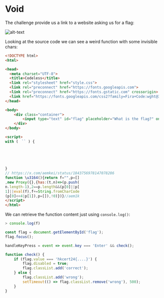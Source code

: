 # Void

The challenge provide us a link to a website asking us for a flag:

![alt-text](https://i.imgur.com/mQTkEe1_d.webp?maxwidth=760&fidelity=grand)

Looking at the source code we can see a weird function with some invisible chars:

```html
<!DOCTYPE html>
<html>

<head>
  <meta charset="UTF-8">
  <title>Codeless</title>
  <link rel="stylesheet" href="style.css">
  <link rel="preconnect" href="https://fonts.googleapis.com">
  <link rel="preconnect" href="https://fonts.gstatic.com" crossorigin>
  <link href="https://fonts.googleapis.com/css2?family=Fira+Code:wght@300..700&family=Playfair+Display:ital,wght@0,400..900;1,400..900&display=swap" rel="stylesheet">
</head>

<body>
    <div class="container">
        <input type="text" id="flag" placeholder="What is the flag?" onkeydown="handleKeyPress(event)">
    </div>
</body>

<script>
with (ㅤ`` ) {
ㅤㅤㅤㅤㅤㅤㅤ
ㅤㅤㅤㅤ
ㅤㅤㅤㅤㅤㅤㅤ

ㅤ
}
// https://x.com/aemkei/status/1843756978147078286
function \u3164(){return f="",p=[]  
,new Proxy({},{has:(t,n)=>(p.push(
n.length-1),2==p.length&&(p[0]||p[
1]||eval(f),f+=String.fromCharCode
(p[0]<<4|p[1]),p=[]),!0)})}//aem1k
</script>
</html>
```

We can retrieve the function content just using `console.log()`:

```js
> console.log(f)

const flag = document.getElementById('flag');
flag.focus();

handleKeyPress = event => event.key === 'Enter' && check();

function check() {
    if (flag.value === 'hkcert24{....}') {
        flag.disabled = true;
        flag.classList.add('correct');
    } else {
        flag.classList.add('wrong');
        setTimeout(() => flag.classList.remove('wrong'), 500);
    }
}
```
